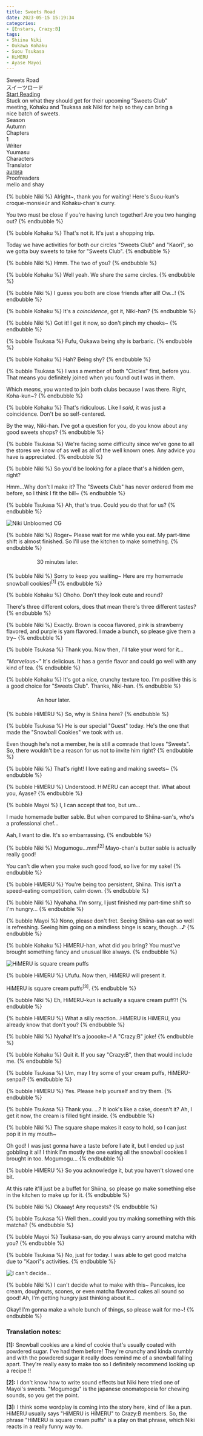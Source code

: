 ```yaml
---
title: Sweets Road
date: 2023-05-15 15:19:34
categories: 
- [Enstars, Crazy:B]
tags:
- Shiina Niki
- Oukawa Kohaku
- Suou Tsukasa
- HiMERU
- Ayase Mayoi
---
```


<div class="preview-wrapper reverse" style="--storyColor: #hex;--storyColor-rgb: r,g,b;--storyColor-h: hue;--storyColor-s: saturation%;--storyColor-l: lightness%;">
  <div class="grid-wrapper">
      <div class="preview-background" style="background-image: url('https://cdn.discordapp.com/attachments/1065401186343194667/1107853828352655512/28Cycle_of_Delicacy29_Niki_Shiina_Frameless_Bloomed.webp')"></div>
      <div class="preview-box" style="background: calc(var(--card-background) + 2%)">
          <div class="title-area">
              <div class="title-area__title">Sweets Road</div>
              <div class="title-area__subtitle">スイーツロード</div>
              <div class="title-area__start"><a href="/2023/05/15/sweetsroad/">Start Reading</a></div>
          </div>
          <div class="info-area">
              <div class="synopsis" style="width: 90%;">
                Stuck on what they should get for their upcoming “Sweets Club” meeting, Kohaku and Tsukasa ask Niki for help so they can bring a nice batch of sweets.
              </div>
              <div class="info">
                  <div class="info-item season">
                      <div class="label">
                          Season
                      </div>
                      <div class="value">
                        Autumn
                      </div>
                  </div>
                  <div class="info-item chapters">
                      <div class="label">
                          Chapters
                      </div>
                      <div class="value">
                          1
                      </div>
                  </div>
                  <div class="info-item writer">
                      <div class="label">
                          Writer
                      </div>
                      <div class="value">
                        Yuumasu
                      </div>
                  </div>
                  <div class="info-item characters">
                      <div class="label">
                          Characters
                      </div>
                      <div class="value">
                      <a href="/tags/Shiina-Niki/" character="Niki" title="Niki"></a>
                      <a href="/tags/Oukawa-Kohaku/" character="Kohaku" title="Kohaku"></a>
                      <a href="/tags/Suou-Tsukasa/" character="Tsukasa" title="Tsukasa"></a>
                      <a href="/tags/HiMERU" character="HiMERU" title="HiMERU"></a>
                      <a href="/tags/Ayase-Mayoi/" character="Mayoi" title="Mayoi"></a>
                        <!-- 
                          <a href="/tags/[CHARACTER_LAST_NAME]-[CHARACTER_FIRST_NAME]/" character="[CHARACTER_FIRST_AME]" title="[CHARACTER_FIRST_NAME]"></a>
                         -->
                         <!-- COPY AND PASTE THE ABOVE FOR EACH CHARACTER THAT APPEARS IN THE STORY -->
                      </div>
                  </div>
                  <div class="info-item tl">
                      <div class="label">
                          Translator
                      </div>
                      <div class="value">
                          <a href="https://twitter.com/azurecrystalz">aurora</a>
                      </div>
                  </div>
                  <div class="info-item pr">
                      <div class="label">
                          Proofreaders
                      </div>
                      <div class="value">
                      mello and shay
                          <!-- PROOFREADER LIST (IF ANY) -->
                      </div>
                  </div>
              </div>
          </div>
      </div>
  </div>
</div>

<!-- more -->

<div style="margin-top: 3%">
  <style>
    [character] {
      --dark-mode: hsl(var(--hue), 30%, 30%);
      display: flex;
    }
    [character]::before {
      position: absolute;
      margin-left: 75px;
    }
    [character] p {
      max-width: calc(100% - 75px);
      margin-left: 75px;
      color: inherit;
    }
    :root[theme='dark'] [character] p {
      background: var(--dark-mode);
    }
    :root[theme='light'] [character] p {
      background: var(--light-mode);
    }
    :root[theme='dark'] [character] p .thought {
      color: #9f9fff;
    }
    [character] p:first-child {
      margin-top: 20px;
      border-top-left-radius: 0px;
    }
    [character] p:first-child::before {
      position: absolute;
      left: 0;
    }
    [character]::after {
      display: none;
      left: 65px;
      top: 37px;
    }
    .msr-narration {
      display: flex;
      align-items: center;
      margin: 20px 0px;
      gap: 5px;
    }
    .msr-narration::before {
      content: "";
      display: inline-block;
      background: var(--article-text);
      height: 1px;
      width: 15%;
    }
    .msr-narration p {
      margin: 0;
    }
  </style>

{% bubble Niki %}
  Alright~, thank you for waiting! Here's Suou-kun's croque-monsieúr and Kohaku-chan's curry.

  You two must be close if you're having lunch together! Are you two hanging out?
{% endbubble %}

{% bubble Kohaku %}
  That's not it. It's just a shopping trip.

  Today we have activities for both our circles "Sweets Club" and "Kaori", so we gotta buy sweets to take for "Sweets Club".
{% endbubble %}

{% bubble Niki %}
  Hmm. The two of you?
{% endbubble %}

{% bubble Kohaku %}
  Well yeah. We share the same circles.
{% endbubble %}

{% bubble Niki %}
  I guess you both are close friends after all! Ow...!
{% endbubble %}

{% bubble Kohaku %}
  It's a *coincidence*, got it, Niki-han?
{% endbubble %}

{% bubble Niki %}
  Got it! I get it now, so don't pinch my cheeks~
{% endbubble %}

{% bubble Tsukasa %}
  Fufu, Oukawa being shy is barbaric.
{% endbubble %}

{% bubble Kohaku %}
  Hah? Being shy?
{% endbubble %}

{% bubble Tsukasa %}
  I was a member of both "Circles" first, before you. That means you definitely joined when you found out I was in them.

  Which *means*, you wanted to join both clubs because *I* was there. Right, Koha-kun~?
{% endbubble %}

{% bubble Kohaku %}
  That's ridiculous. Like I *said*, it was just a coincidence. Don't be so self-centered.

  By the way, Niki-han. I've got a question for you, do you know about any good sweets shops?
{% endbubble %}

{% bubble Tsukasa %}
  We're facing some difficulty since we've gone to all the stores we know of as well as all of the well known ones. Any advice you have is appreciated.
{% endbubble %}

{% bubble Niki %}
  So you'd be looking for a place that's a hidden gem, right? 

  Hmm...Why don't I make it? The "Sweets Club" has never ordered from me before, so I think I fit the bill~
{% endbubble %}

{% bubble Tsukasa %}
  Ah, that's true. Could you do that for us?
{% endbubble %}

![Niki Unbloomed CG](https://64.media.tumblr.com/8379668c0c7370690e3bf29d5f230020/5e121996eb7f828b-c2/s2048x3072/0a61cb6d1112e65bab1e854d274b90ea52877c58.png)

{% bubble Niki %}
  Roger~ Please wait for me while you eat. My part-time shift is almost finished. So I'll use the kitchen to make something.
{% endbubble %}

<div class="msr-narration">
    <p>30 minutes later.</p>
  </div>

{% bubble Niki %}
  Sorry to keep you waiting~ Here are my homemade snowball cookies!<sup>[1]</sup>
{% endbubble %}

{% bubble Kohaku %}
  Ohoho. Don't they look cute and round?

  There's three different colors, does that mean there's three different tastes?
{% endbubble %}

{% bubble Niki %}
  Exactly. Brown is cocoa flavored, pink is strawberry flavored, and purple is yam flavored. I made a bunch, so please give them a try~
{% endbubble %}

{% bubble Tsukasa %}
  Thank you. Now then, I'll take your word for it...

  *"Marvelous~"* It's delicious. It has a gentle flavor and could go well with any kind of tea.
{% endbubble %}

{% bubble Kohaku %}
  It's got a nice, crunchy texture too. I'm positive this is a good choice for "Sweets Club". Thanks, Niki-han.
{% endbubble %}

<div class="msr-narration">
    <p>An hour later.</p>
  </div>

{% bubble HiMERU %}
  So, why is Shiina here?
{% endbubble %}

{% bubble Tsukasa %}
  He is our special "Guest" today. He's the one that made the "Snowball Cookies" we took with us.

  Even though he's not a member, he is still a comrade that loves "Sweets". So, there wouldn't be a reason for us not to invite him right?
{% endbubble %}

{% bubble Niki %}
  That's right! I love eating and making sweets~
{% endbubble %}

{% bubble HiMERU %}
  Understood. HiMERU can accept that. What about you, Ayase?
{% endbubble %}

{% bubble Mayoi %}
  I, I can accept that too, but um...
  
  I made homemade butter sable. But when compared to Shiina-san's, who's a professional chef...

  Aah, I want to die. It's so embarrassing.
{% endbubble %}

{% bubble Niki %}
  Mogumogu...mm!<sup>[2]</sup> Mayo-chan's butter sable is actually really good! 
  
  You can't die when you make such good food, so live for my sake!
{% endbubble %}

{% bubble HiMERU %}
  You're being too persistent, Shiina. This isn't a speed-eating competition, calm down.
{% endbubble %}

{% bubble Niki %}
  Nyahaha. I'm sorry, I just finished my part-time shift so I'm hungry...
{% endbubble %}

{% bubble Mayoi %}
  Nono, please don't fret. Seeing Shiina-san eat so well is refreshing. Seeing him going on a mindless binge is scary, though...♪
{% endbubble %}

{% bubble Kohaku %}
  HiMERU-han, what did you bring? You must've brought something fancy and unusual like always.
{% endbubble %}

![HiMERU is square cream puffs](https://64.media.tumblr.com/49bf2527017a411bb0d241dea275fcd6/5e121996eb7f828b-0a/s2048x3072/bc3dbc06a2c36452b8e5a0548f21d7f55214ae6e.png)

{% bubble HiMERU %}
  Ufufu. Now then, HiMERU will present it.

  HiMERU is square cream puffs<sup>[3]</sup>.
{% endbubble %}

{% bubble Niki %}
  Eh, HiMERU-kun is actually a square cream puff?!
{% endbubble %}

{% bubble HiMERU %}
  What a silly reaction...HiMERU is HiMERU, you already know that don't you?
{% endbubble %}

{% bubble Niki %}
  Nyaha! It's a jooooke~! A "Crazy:B" joke!
{% endbubble %}

{% bubble Kohaku %}
  Quit it. If you say "Crazy:B", then that would include me.
{% endbubble %}

{% bubble Tsukasa %}
  Um, may I try some of your cream puffs, HiMERU-senpai?
{% endbubble %}

{% bubble HiMERU %}
  Yes. Please help yourself and try them.
{% endbubble %}

{% bubble Tsukasa %}
  Thank you. 
  ...? It look's like a cake, doesn't it? Ah, I get it now, the cream is filled tight inside.
{% endbubble %}

{% bubble Niki %}
  The square shape makes it easy to hold, so I can just pop it in my mouth~ 

  Oh god! I was just gonna have a taste before I ate it, but I ended up just gobbling it all! I think I'm mostly the one eating all the snowball cookies I brought in too. Mogumogu...
{% endbubble %}

{% bubble HiMERU %}
  So you acknowledge it, but you haven't slowed one bit.

  At this rate it'll just be a buffet for Shiina, so please go make something else in the kitchen to make up for it.
{% endbubble %}

{% bubble Niki %}
  Okaaay! Any requests?
{% endbubble %}

{% bubble Tsukasa %}
  Well then...could you try making something with this matcha?
{% endbubble %}

{% bubble Mayoi %}
  Tsukasa-san, do you always carry around matcha with you?
{% endbubble %}

{% bubble Tsukasa %}
  No, just for today. I was able to get good matcha due to "Kaori"s activities.
{% endbubble %}

![I can't decide...](https://64.media.tumblr.com/32a6ceb2221b4f5e58adecfc72050eb9/5e121996eb7f828b-f0/s2048x3072/b28145a66a3743252601cc8bdc61c2a248505fec.png)

{% bubble Niki %}
  I can't decide what to make with this~ Pancakes, ice cream, doughnuts, scones, or even matcha flavored cakes all sound so good! Ah, I'm getting hungry just thinking about it...

  Okay! I'm gonna make a whole bunch of things, so please wait for me~!
{% endbubble %}

### Translation notes:

**[1]:** Snowball cookies are a kind of cookie that's usually coated with powdered sugar. I've had them before! They're crunchy and kinda crumbly and with the powdered sugar it really does remind me of a snowball falling apart. They're really easy to make too so I definitely recommend looking up a recipe !!

**[2]:** I don't know how to write sound effects but Niki here tried one of Mayoi's sweets. "Mogumogu" is the japanese onomatopoeia for chewing sounds, so you get the point.

**[3]:** I think some wordplay is coming into the story here, kind of like a pun. HiMERU usually says "HiMERU is HiMERU" to Crazy:B members. So, the phrase "HiMERU is square cream puffs" is a play on that phrase, which Niki reacts in a really funny way to.

  <!-- CONTENT GOES HERE -->

  <!-- 
  SPEECH BUBBLE FORMAT: 
  {% bubble [CHARACTER_FIRST_NAME] [ATTRIBUTE(optional)]}
    DIALOGUE TEXT HERE

    ADD A LINE SPACE FOR A NEW LINE

    <th>EMBED THOUGHT DIALOGUE WITH THESE TAGS</th>
  {% endbubble %}
  -->

  </div>